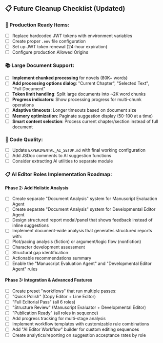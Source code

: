 ## 📋 **Future Cleanup Checklist (Updated)**

### **🚀 Production Ready Items:**

- [ ]  Replace hardcoded JWT tokens with environment variables
- [ ]  Create proper `.env` file configuration
- [ ]  Set up JWT token renewal (24-hour expiration)
- [ ]  Configure production Allowed Origins

### **📚 Large Document Support:**

- [ ]  **Implement chunked processing** for novels (80K+ words)
- [ ]  **Add processing options dialog**: "Current Chapter", "Selected Text", "Full Document"
- [ ]  **Token limit handling**: Split large documents into ~2K word chunks
- [ ]  **Progress indicators**: Show processing progress for multi-chunk operations
- [ ]  **Adaptive timeouts**: Longer timeouts based on document size
- [ ]  **Memory optimization**: Paginate suggestion display (50-100 at a time)
- [ ]  **Smart content selection**: Process current chapter/section instead of full document

### **🔧 Code Quality:**

- [ ]  Update `EXPERIMENTAL_AI_SETUP.md` with final working configuration
- [ ]  Add JSDoc comments to AI suggestion functions
- [ ]  Consider extracting AI utilities to separate module

### **📋 AI Editor Roles Implementation Roadmap:**

#### **Phase 2: Add Holistic Analysis**
- [ ]  Create separate "Document Analysis" system for Manuscript Evaluation Agent
- [ ]  Create separate "Document Analysis" system for Developmental Editor Agent
- [ ]  Design structured report modal/panel that shows feedback instead of inline suggestions
- [ ]  Implement document-wide analysis that generates structured reports with:
  - [ ]  Plot/pacing analysis (fiction) or argument/logic flow (nonfiction)
  - [ ]  Character development assessment
  - [ ]  Structural gap identification
  - [ ]  Actionable recommendations summary
- [ ]  Enable the "Manuscript Evaluation Agent" and "Developmental Editor Agent" rules

#### **Phase 3: Integration & Advanced Features**
- [ ]  Create preset "workflows" that run multiple passes:
  - [ ]  "Quick Polish" (Copy Editor + Line Editor)
  - [ ]  "Full Editorial Pass" (all 6 roles)
  - [ ]  "Structure Review" (Manuscript Evaluator + Developmental Editor)
  - [ ]  "Publication Ready" (all roles in sequence)
- [ ]  Add progress tracking for multi-stage analysis
- [ ]  Implement workflow templates with customizable rule combinations
- [ ]  Add "AI Editor Workflow" builder for custom editing sequences
- [ ]  Create analytics/reporting on suggestion acceptance rates by role